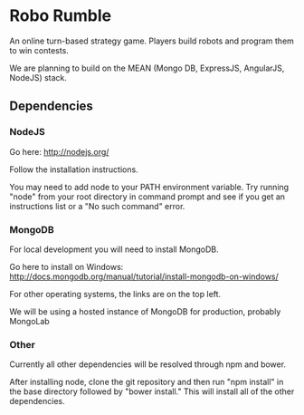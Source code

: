 Robo Rumble
============

An online turn-based strategy game. Players build robots and program them to win contests.

We are planning to build on the MEAN (Mongo DB,  ExpressJS, AngularJS, NodeJS) stack.

## Dependencies
### NodeJS
Go here: http://nodejs.org/

Follow the installation instructions.

You may need to add node to your PATH environment variable. Try running "node" from your root directory in command prompt and see if you get an instructions list or a "No such command" error. 

### MongoDB
For local development you will need to install MongoDB.

Go here to install on Windows: http://docs.mongodb.org/manual/tutorial/install-mongodb-on-windows/

For other operating systems, the links are on the top left.

We will be using a hosted instance of MongoDB for production, probably MongoLab

### Other
Currently all other dependencies will be resolved through npm and bower.

After installing node, clone the git repository and then run "npm install" in the base directory followed by "bower install." This will install all of the other dependencies.
